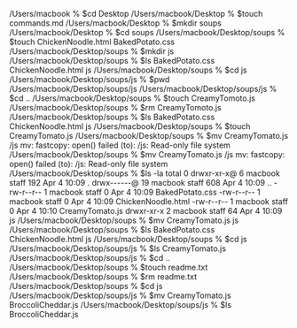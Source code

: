 
/Users/macbook % $cd Desktop
/Users/macbook/Desktop % $touch commands.md
/Users/macbook/Desktop % $mkdir soups
/Users/macbook/Desktop % $cd soups
/Users/macbook/Desktop/soups % $touch ChickenNoodle.html BakedPotato.css
/Users/macbook/Desktop/soups % $mkdir js
/Users/macbook/Desktop/soups % $ls
BakedPotato.css		ChickenNoodle.html	js
/Users/macbook/Desktop/soups % $cd js
/Users/macbook/Desktop/soups/js % $pwd
/Users/macbook/Desktop/soups/js
/Users/macbook/Desktop/soups/js % $cd ..
/Users/macbook/Desktop/soups % $touch CreamyTomoto.js
/Users/macbook/Desktop/soups % $rm CreamyTomoto.js
/Users/macbook/Desktop/soups % $ls
BakedPotato.css		ChickenNoodle.html	js
/Users/macbook/Desktop/soups % $touch CreamyTomato.js
/Users/macbook/Desktop/soups % $mv CreamyTomato.js /js
mv: fastcopy: open() failed (to): /js: Read-only file system
/Users/macbook/Desktop/soups % $mv CreamyTomato.js /js
mv: fastcopy: open() failed (to): /js: Read-only file system
/Users/macbook/Desktop/soups % $ls -la
total 0
drwxr-xr-x@  6 macbook  staff  192 Apr  4 10:09 .
drwx------@ 19 macbook  staff  608 Apr  4 10:09 ..
-rw-r--r--   1 macbook  staff    0 Apr  4 10:09 BakedPotato.css
-rw-r--r--   1 macbook  staff    0 Apr  4 10:09 ChickenNoodle.html
-rw-r--r--   1 macbook  staff    0 Apr  4 10:10 CreamyTomato.js
drwxr-xr-x   2 macbook  staff   64 Apr  4 10:09 js
/Users/macbook/Desktop/soups % $mv CreamyTomato.js js 
/Users/macbook/Desktop/soups % $ls
BakedPotato.css		ChickenNoodle.html	js
/Users/macbook/Desktop/soups % $cd js
/Users/macbook/Desktop/soups/js % $ls
CreamyTomato.js
/Users/macbook/Desktop/soups/js % $cd ..
/Users/macbook/Desktop/soups % $touch readme.txt
/Users/macbook/Desktop/soups % $rm readme.txt
/Users/macbook/Desktop/soups % $cd js
/Users/macbook/Desktop/soups/js % $mv CreamyTomato.js BroccoliCheddar.js
/Users/macbook/Desktop/soups/js % $ls
BroccoliCheddar.js

